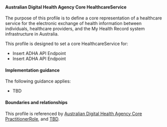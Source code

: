 #### Australian Digital Health Agency Core HealthcareService
The purpose of this profile is to define a core representation of a healthcare service for the electronic exchange of health information between individuals, healthcare providers, and the My Health Record system infrastructure in Australia.

This profile is designed to set a core HealthcareService for:
* Insert ADHA API Endpoint
* Insert ADHA API Endpoint

#### Implementation guidance
The following guidance applies:
* TBD

#### Boundaries and relationships
This profile is referenced by 
[Australian Digital Health Agency Core PractitionerRole](StructureDefinition-dh-practitionerrole-core-1.html), and 
[TBD](StructureDefinition-TBD-1.html).
